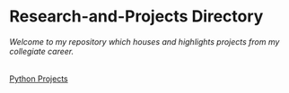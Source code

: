 # Research-and-Projects Directory
###### Welcome to my repository which houses and highlights projects from my collegiate career.
[Python Projects](url)
